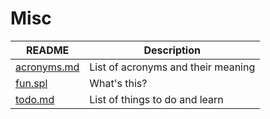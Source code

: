 # Misc

| README | Description |
| ------ | ----------- |
| [acronyms.md](acronyms.md) | List of acronyms and their meaning |
| [fun.spl](fun.spl) | What's this? |
| [todo.md](todo.md) | List of things to do and learn |
